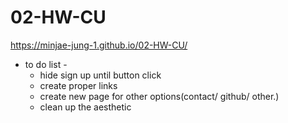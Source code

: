 # 02-HW-CU
https://minjae-jung-1.github.io/02-HW-CU/
- to do list -
  - hide sign up until button click
  - create proper links
  - create new page for other options(contact/ github/ other.)
  - clean up the aesthetic 
